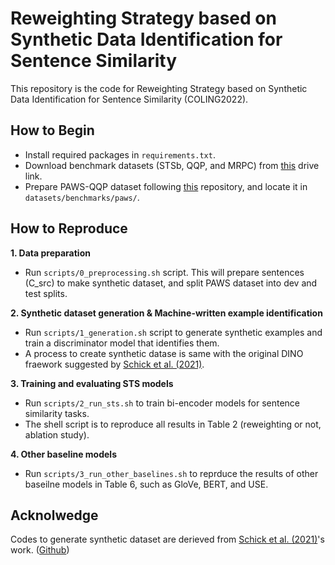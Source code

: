 # Reweighting Strategy based on Synthetic Data Identification for Sentence Similarity

This repository is the code for Reweighting Strategy based on Synthetic Data Identification for Sentence Similarity (COLING2022).

## How to Begin

- Install required packages in ``requirements.txt``.
- Download benchmark datasets (STSb, QQP, and MRPC) from [this](TBA) drive link.
- Prepare PAWS-QQP dataset following [this](https://github.com/google-research-datasets/paws) repository, and locate it in ``datasets/benchmarks/paws/``.

## How to Reproduce

**1. Data preparation**

- Run ``scripts/0_preprocessing.sh`` script. This will prepare sentences (C_src) to make synthetic dataset, and split  PAWS dataset into dev and test splits.

**2. Synthetic dataset generation & Machine-written example identification**

- Run ``scripts/1_generation.sh`` script to generate synthetic examples and train a discriminator model that identifies them.
- A process to create synthetic datase is same with the original DINO fraework suggested by [Schick et al. (2021)](https://aclanthology.org/2021.emnlp-main.555/).

**3. Training and evaluating STS models**

- Run ``scripts/2_run_sts.sh`` to train bi-encoder models for sentence similarity tasks.
- The shell script is to reproduce all results in Table 2 (reweighting or not, ablation study).

**4. Other baseline models**

- Run ``scripts/3_run_other_baselines.sh`` to reprduce the results of other baseilne models in Table 6, such as GloVe, BERT, and USE.

## Acknolwedge

Codes to generate synthetic dataset are derieved from [Schick et al. (2021)](https://aclanthology.org/2021.emnlp-main.555/)'s work. ([Github](https://github.com/timoschick/dino))